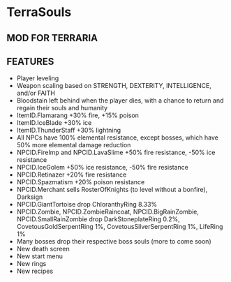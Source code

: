 ﻿# TerraSouls

## MOD FOR TERRARIA

## FEATURES
* Player leveling
* Weapon scaling based on STRENGTH, DEXTERITY, INTELLIGENCE, and/or FAITH
* Bloodstain left behind when the player dies, with a chance to return and regain their souls and humanity
* ItemID.Flamarang +30% fire, +15% poison
* ItemID.IceBlade +30% ice
* ItemID.ThunderStaff +30% lightning
* All NPCs have 100% elemental resistance, except bosses, which have 50% more elemental damage reduction
* NPCID.FireImp and NPCID.LavaSlime +50% fire resistance, -50% ice resistance
* NPCID.IceGolem +50% ice resistance, -50% fire resistance
* NPCID.Retinazer +20% fire resistance
* NPCID.Spazmatism +20% poison resistance
* NPCID.Merchant sells RosterOfKnights (to level without a bonfire), Darksign
* NPCID.GiantTortoise drop ChloranthyRing 8.33%
* NPCID.Zombie, NPCID.ZombieRaincoat, NPCID.BigRainZombie, NPCID.SmallRainZombie drop DarkStoneplateRing 0.2%, CovetousGoldSerpentRing 1%, CovetousSilverSerpentRing 1%, LifeRing 1%
* Many bosses drop their respective boss souls (more to come soon)
* New death screen
* New start menu
* New rings
* New recipes